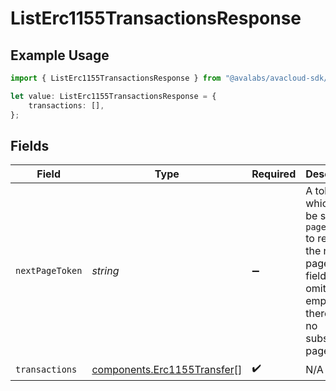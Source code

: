 # ListErc1155TransactionsResponse

## Example Usage

```typescript
import { ListErc1155TransactionsResponse } from "@avalabs/avacloud-sdk/models/components";

let value: ListErc1155TransactionsResponse = {
    transactions: [],
};
```

## Fields

| Field                                                                                                                                  | Type                                                                                                                                   | Required                                                                                                                               | Description                                                                                                                            |
| -------------------------------------------------------------------------------------------------------------------------------------- | -------------------------------------------------------------------------------------------------------------------------------------- | -------------------------------------------------------------------------------------------------------------------------------------- | -------------------------------------------------------------------------------------------------------------------------------------- |
| `nextPageToken`                                                                                                                        | *string*                                                                                                                               | :heavy_minus_sign:                                                                                                                     | A token, which can be sent as `pageToken` to retrieve the next page. If this field is omitted or empty, there are no subsequent pages. |
| `transactions`                                                                                                                         | [components.Erc1155Transfer](../../models/components/erc1155transfer.md)[]                                                             | :heavy_check_mark:                                                                                                                     | N/A                                                                                                                                    |